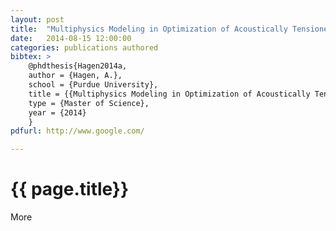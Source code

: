 ```yaml
---
layout: post
title:  "Multiphysics Modeling in Optimization of Acoustically Tensioned Metastable Fluid Neutron Detectors"
date:   2014-08-15 12:00:00
categories: publications authored
bibtex: >
	@phdthesis{Hagen2014a,
	author = {Hagen, A.},
	school = {Purdue University},
	title = {{Multiphysics Modeling in Optimization of Acoustically Tensioned Metastable Fluid Neutron Detectors}},
	type = {Master of Science},
	year = {2014}
	}
pdfurl: http://www.google.com/

---
```


# {{ page.title}}



More